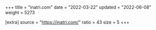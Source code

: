 +++
title = "inatri.com"
date = "2022-03-22"
updated = "2022-06-08"
weight = 5273

[extra]
source = "https://inatri.com/"
ratio = 43
size = 5
+++
